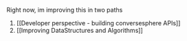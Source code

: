 
Right now, im improving this in two paths
1. [[Developer perspective - building conversesphere APIs]]
2. [[Improving DataStructures and Algorithms]]